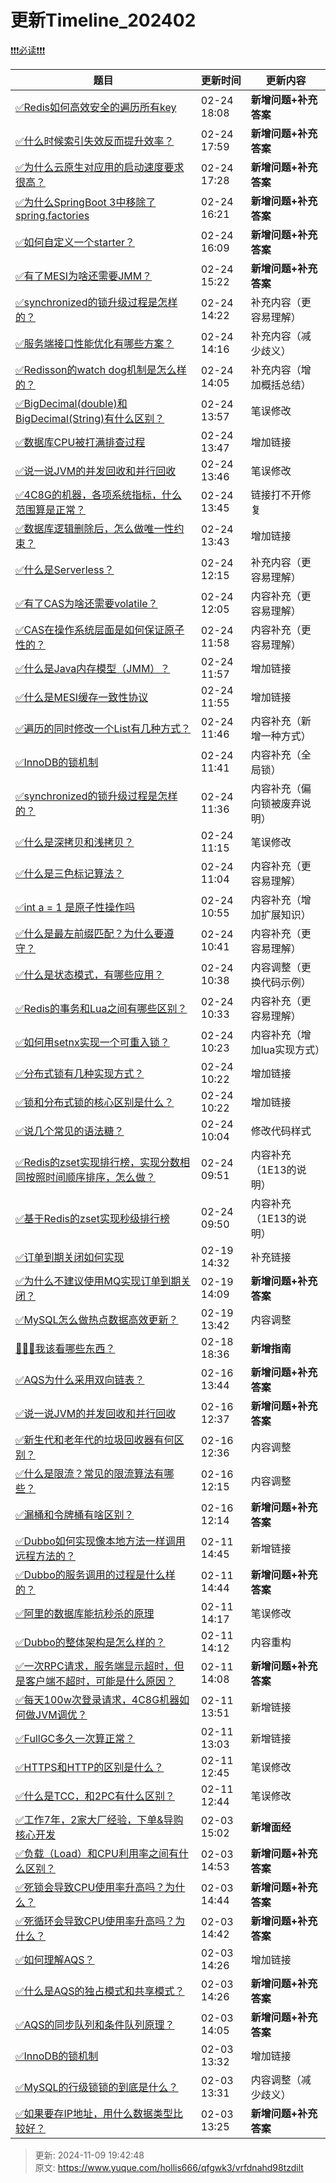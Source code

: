 # 更新Timeline_202402



[❗❗❗必读❗❗❗](https://www.yuque.com/hollis666/qfgwk3/ycscnksw0cw2wus4)





| **题目** | **更新时间** | **更新内容** |
| --- | --- | --- |
| [✅Redis如何高效安全的遍历所有key](https://www.yuque.com/hollis666/qfgwk3/il4myufvvt2iqac9) | 02-24 18:08 | **新增问题+补充答案** |
| [✅什么时候索引失效反而提升效率？](https://www.yuque.com/hollis666/qfgwk3/ctpkpgi7gxkgklk8) | 02-24 17:59 | **新增问题+补充答案** |
| [✅为什么云原生对应用的启动速度要求很高？](https://www.yuque.com/hollis666/qfgwk3/gxlhg3tppov8q13r) | 02-24 17:28 | **新增问题+补充答案** |
| [✅为什么SpringBoot 3中移除了spring.factories](https://www.yuque.com/hollis666/qfgwk3/fvqbvn66ayetpqyg) | 02-24 16:21 | **新增问题+补充答案** |
| [✅如何自定义一个starter？](https://www.yuque.com/hollis666/qfgwk3/sn0vo662fz3r7aux) | 02-24 16:09 | **新增问题+补充答案** |
| [✅有了MESI为啥还需要JMM？](https://www.yuque.com/hollis666/qfgwk3/yx29gk7wsw26ec4r) | 02-24 15:22 | **新增问题+补充答案** |
| [✅synchronized的锁升级过程是怎样的？](https://www.yuque.com/hollis666/qfgwk3/cv5kt1) | 02-24 14:22 | 补充内容（更容易理解） |
| [✅服务端接口性能优化有哪些方案？](https://www.yuque.com/hollis666/qfgwk3/ifuuagaqo3yd8vqb) | 02-24 14:16 | 补充内容（减少歧义） |
| [✅Redisson的watch dog机制是怎么样的？](https://www.yuque.com/hollis666/qfgwk3/fg0f0wh41g8eu5ik) | 02-24 14:05 | 补充内容（增加概括总结） |
| [✅BigDecimal(double)和BigDecimal(String)有什么区别？](https://www.yuque.com/hollis666/qfgwk3/tv3ne5taonetgiip) | 02-24 13:57 | 笔误修改 |
| [✅数据库CPU被打满排查过程](https://www.yuque.com/hollis666/qfgwk3/yhfy70xlf7kegk0s) | 02-24 13:47 | 增加链接 |
| [✅说一说JVM的并发回收和并行回收](https://www.yuque.com/hollis666/qfgwk3/srfo2k1o2nq4dp7f) | 02-24 13:46 | 笔误修改 |
| [✅4C8G的机器，各项系统指标，什么范围算是正常？](https://www.yuque.com/hollis666/qfgwk3/pt58t4z58614u4z0) | 02-24 13:45 | 链接打不开修复 |
| [✅数据库逻辑删除后，怎么做唯一性约束？](https://www.yuque.com/hollis666/qfgwk3/uwumrs9gs9x422k7) | 02-24 13:43 | 增加链接 |
| [✅什么是Serverless？](https://www.yuque.com/hollis666/qfgwk3/lco3if6kdlrrd1pd) | 02-24 12:15 | 补充内容（更容易理解） |
| [✅有了CAS为啥还需要volatile？](https://www.yuque.com/hollis666/qfgwk3/brargpgpdizkgkog) | 02-24 12:05 | 内容补充（更容易理解） |
| [✅CAS在操作系统层面是如何保证原子性的？](https://www.yuque.com/hollis666/qfgwk3/ed72dt8guaf4fvn8) | 02-24 11:58 | 内容补充（更容易理解） |
| [✅什么是Java内存模型（JMM）？](https://www.yuque.com/hollis666/qfgwk3/hmi3m1) | 02-24 11:57 | 增加链接 |
| [✅什么是MESI缓存一致性协议](https://www.yuque.com/hollis666/qfgwk3/gg2n5fqckk442ouf) | 02-24 11:55 | 增加链接 |
| [✅遍历的同时修改一个List有几种方式？](https://www.yuque.com/hollis666/qfgwk3/mba03d) | 02-24 11:46 | 内容补充（新增一种方式） |
| [✅InnoDB的锁机制](https://www.yuque.com/hollis666/qfgwk3/rgdoek) | 02-24 11:41 | 内容补充（全局锁） |
| [✅synchronized的锁升级过程是怎样的？](https://www.yuque.com/hollis666/qfgwk3/cv5kt1) | 02-24 11:36 | 内容补充（偏向锁被废弃说明） |
| [✅什么是深拷贝和浅拷贝？](https://www.yuque.com/hollis666/qfgwk3/br3qgdim5xz2pngx) | 02-24 11:15 | 笔误修改 |
| [✅什么是三色标记算法？](https://www.yuque.com/hollis666/qfgwk3/lva8a9gfhagbrw2g) | 02-24 11:04 | 内容补充（更容易理解） |
| [✅int a = 1 是原子性操作吗](https://www.yuque.com/hollis666/qfgwk3/qc0bbxi2p2zbu3o7) | 02-24 10:55 | 内容补充（增加扩展知识） |
| [✅什么是最左前缀匹配？为什么要遵守？](https://www.yuque.com/hollis666/qfgwk3/cc9mglopp4nigg59) | 02-24 10:41 | 内容补充（更容易理解） |
| [✅什么是状态模式，有哪些应用？](https://www.yuque.com/hollis666/qfgwk3/ge6p4e) | 02-24 10:38 | 内容调整（更换代码示例） |
| [✅Redis的事务和Lua之间有哪些区别？](https://www.yuque.com/hollis666/qfgwk3/ihi6uuc39q5xdil5) | 02-24 10:33 | 内容补充（更容易理解） |
| [✅如何用setnx实现一个可重入锁？](https://www.yuque.com/hollis666/qfgwk3/ponw7kdrqasbrgoz) | 02-24 10:23 | 内容补充（增加lua实现方式） |
| [✅分布式锁有几种实现方式？](https://www.yuque.com/hollis666/qfgwk3/fvnr41) | 02-24 10:22 | 增加链接 |
| [✅锁和分布式锁的核心区别是什么？](https://www.yuque.com/hollis666/qfgwk3/exo64m6r593fni9m) | 02-24 10:22 | 增加链接 |
| [✅说几个常见的语法糖？](https://www.yuque.com/hollis666/qfgwk3/dwdzin) | 02-24 10:04 | 修改代码样式 |
| [✅Redis的zset实现排行榜，实现分数相同按照时间顺序排序，怎么做？](https://www.yuque.com/hollis666/qfgwk3/ooqi2qfep22bcpag) | 02-24 09:51 | 内容补充（1E13的说明） |
| [✅基于Redis的zset实现秒级排行榜](https://www.yuque.com/hollis666/qfgwk3/krlg7kes395enbdv) | 02-24 09:50 | 内容补充（1E13的说明） |
| [✅订单到期关闭如何实现](https://www.yuque.com/hollis666/qfgwk3/tg0ehg) | 02-19 14:32 | 补充链接 |
| [✅为什么不建议使用MQ实现订单到期关闭？](https://www.yuque.com/hollis666/qfgwk3/mgisesnbgdoirure) | 02-19 14:09 | **新增问题+补充答案** |
| [✅MySQL怎么做热点数据高效更新？](https://www.yuque.com/hollis666/qfgwk3/rfqcbz190k9egley) | 02-19 13:42 | 内容调整 |
| [💯💯💯我该看哪些东西？](https://www.yuque.com/hollis666/qfgwk3/agp62lnty94r7sgi) | 02-18 18:36 | **新增指南** |
| [✅AQS为什么采用双向链表？](https://www.yuque.com/hollis666/qfgwk3/crr52gwi61ndh6tp) | 02-16 13:44 | **新增问题+补充答案** |
| [✅说一说JVM的并发回收和并行回收](https://www.yuque.com/hollis666/qfgwk3/srfo2k1o2nq4dp7f) | 02-16 12:37 | **新增问题+补充答案** |
| [✅新生代和老年代的垃圾回收器有何区别？](https://www.yuque.com/hollis666/qfgwk3/nqra2l) | 02-16 12:36 | 内容调整 |
| [✅什么是限流？常见的限流算法有哪些？](https://www.yuque.com/hollis666/qfgwk3/aw1zho) | 02-16 12:15 | 内容调整 |
| [✅漏桶和令牌桶有啥区别？](https://www.yuque.com/hollis666/qfgwk3/pnv0aynzyongiuiz) | 02-16 12:14 | **新增问题+补充答案** |
| [✅Dubbo如何实现像本地方法一样调用远程方法的？](https://www.yuque.com/hollis666/qfgwk3/hqnrwvt46ky1ar4n) | 02-11 14:45 | 新增链接 |
| [✅Dubbo的服务调用的过程是什么样的？](https://www.yuque.com/hollis666/qfgwk3/nn5fo1yz2b2f9lgy) | 02-11 14:44 | **新增问题+补充答案** |
| [✅阿里的数据库能抗秒杀的原理](https://www.yuque.com/hollis666/qfgwk3/nkzgdr7lgi14g9e3) | 02-11 14:17 | 笔误修改 |
| [✅Dubbo的整体架构是怎么样的？](https://www.yuque.com/hollis666/qfgwk3/io1pkwin43mkwaup) | 02-11 14:12 | 内容重构 |
| [✅一次RPC请求，服务端显示超时，但是客户端不超时，可能是什么原因？](https://www.yuque.com/hollis666/qfgwk3/gl5n4ovgyauybtnz) | 02-11 14:08 | **新增问题+补充答案** |
| [✅每天100w次登录请求，4C8G机器如何做JVM调优？](https://www.yuque.com/hollis666/qfgwk3/kbo55ytuygz8gn2w) | 02-11 13:51 | 新增链接 |
| [✅FullGC多久一次算正常？](https://www.yuque.com/hollis666/qfgwk3/nks48167c9upybbo) | 02-11 13:03 | 新增链接 |
| [✅HTTPS和HTTP的区别是什么？](https://www.yuque.com/hollis666/qfgwk3/nixwqt) | 02-11 12:45 | 笔误修改 |
| [✅什么是TCC，和2PC有什么区别？](https://www.yuque.com/hollis666/qfgwk3/xhvbak3ouy6xqiml) | 02-11 12:44 | 笔误修改 |
| [✅工作7年，2家大厂经验，下单&导购核心开发](https://www.yuque.com/hollis666/qfgwk3/we4b6a0i2mogsk3g) | 02-03 15:02 | **新增面经** |
| [✅负载（Load）和CPU利用率之间有什么区别？](https://www.yuque.com/hollis666/qfgwk3/do9dyvr0wdsw251o) | 02-03 14:53 | **新增问题+补充答案** |
| [✅死锁会导致CPU使用率升高吗？为什么？](https://www.yuque.com/hollis666/qfgwk3/rk5n7i1ambv44id0) | 02-03 14:44 | **新增问题+补充答案** |
| [✅死循环会导致CPU使用率升高吗？为什么？](https://www.yuque.com/hollis666/qfgwk3/cgygrzax0kehoeml) | 02-03 14:42 | **新增问题+补充答案** |
| [✅如何理解AQS？](https://www.yuque.com/hollis666/qfgwk3/qka9yt) | 02-03 14:26 | 增加链接 |
| [✅什么是AQS的独占模式和共享模式？](https://www.yuque.com/hollis666/qfgwk3/wk1gxv6xgqk0folv) | 02-03 14:26 | **新增问题+补充答案** |
| [✅AQS的同步队列和条件队列原理？](https://www.yuque.com/hollis666/qfgwk3/xc3fs6mny7pgeh0p) | 02-03 14:05 | **新增问题+补充答案** |
| [✅InnoDB的锁机制](https://www.yuque.com/hollis666/qfgwk3/rgdoek) | 02-03 13:32 | 增加链接 |
| [✅MySQL的行级锁锁的到底是什么？](https://www.yuque.com/hollis666/qfgwk3/kfygzw) | 02-03 13:31 | 内容调整（减少歧义） |
| [✅如果要存IP地址，用什么数据类型比较好？](https://www.yuque.com/hollis666/qfgwk3/py1ytrmw65n0b0qt) | 02-03 13:25 | **新增问题+补充答案** |




> 更新: 2024-11-09 19:42:48  
> 原文: <https://www.yuque.com/hollis666/qfgwk3/vrfdnahd98tzdilt>
